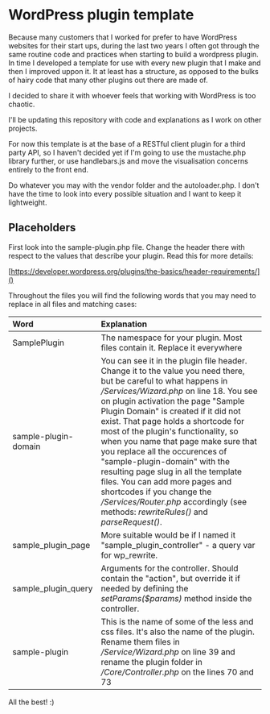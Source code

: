 # WordPress plugin template

Because many customers that I worked for prefer to have WordPress websites for their start ups, during the last two years I often got through the same routine code and practices when starting to build a wordpress plugin. In time I developed a template for use with every new plugin that I make and then I improved uppon it. It at least has a structure, as opposed to the bulks of hairy code that many other plugins out there are made of.

I decided to share it with whoever feels that working with WordPress is too chaotic.

I'll be updating this repository with code and explanations as I work on other projects.

For now this template is at the base of a RESTful client plugin for a third party API, so I haven't decided yet if I'm going to use the mustache.php library further, or use handlebars.js and move the visualisation concerns entirely to the front end.

Do whatever you may with the vendor folder and the autoloader.php. I don't have the time to look into every possible situation and I want to keep it lightweight.

## Placeholders

First look into the sample-plugin.php file. Change the header there with respect to the values that describe your plugin. Read this for more details:

[https://developer.wordpress.org/plugins/the-basics/header-requirements/]()

Throughout the files you will find the following words that you may need to replace in all files and matching cases:

| Word                    | Explanation |
|:------------------------|:------------|
| SamplePlugin            | The namespace for your plugin. Most files contain it. Replace it everywhere|
| sample-plugin-domain    | You can see it in the plugin file header. Change it to the value you need there, but be careful to what happens in */Services/Wizard.php* on line 18. You see on plugin activation the page "Sample Plugin Domain" is created if it did not exist. That page holds a shortcode for most of the plugin's functionality, so when you name that page make sure that you replace all the occurences of "sample-plugin-domain" with the resulting page slug in all the template files.  You can add more pages and shortcodes if you change the */Services/Router.php* accordingly (see methods: *rewriteRules()* and *parseRequest()*. |
| sample_plugin_page      | More suitable would be if I named it "sample_plugin_controller" - a query var for wp_rewrite. |
| sample_plugin_query     | Arguments for the controller. Should contain the "action", but override it if needed by defining the *setParams($params)* method inside the controller. |
| sample-plugin           | This is the name of some of the less and css files. It's also the name of the plugin. Rename them files in */Service/Wizard.php* on line 39 and rename the plugin folder in */Core/Controller.php* on the lines 70 and 73 |


All the best! :)